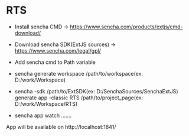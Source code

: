 # RTS
- Install sencha CMD -> https://www.sencha.com/products/extjs/cmd-download/
- Download sencha SDK(ExtJS sources) -> https://www.sencha.com/legal/gpl/
- Add sencha cmd to Path variable

- 	sencha generate workspace /path/to/workspace(ex: D:/work/Workspace)
- 	sencha -sdk /path/to/ExtSDK(ex: D:/SenchaSources/SenchaExtJS) 
	generate app -classic RTS /path/to/project_page(ex: D:/work/Workspace/RTS)
-	sencha app watch
	.......
	
App will be available on http://localhost:1841/
